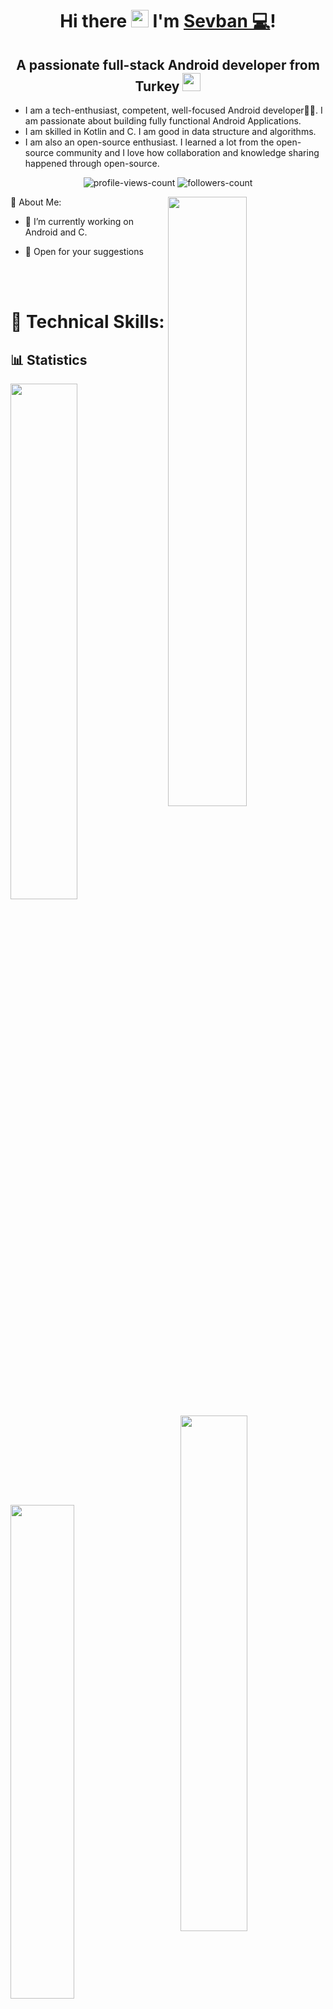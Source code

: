 

<h1 align="center">
  Hi there <img src="https://media.giphy.com/media/hvRJCLFzcasrR4ia7z/giphy.gif" width="28"> I'm <a href="https://www.linkedin.com/in/sevban-bayir/">Sevban 💻</a>!
</h1> 
<h2 align="center">A passionate full-stack Android developer from Turkey <img src="https://github.com/TheDudeThatCode/TheDudeThatCode/blob/master/Assets/Earth.gif" width="29"> </h2>

- I am a tech-enthusiast, competent, well-focused Android developer👨‍💻. I am passionate about building fully functional Android Applications.
- I am skilled in Kotlin and C. I am good in data structure and algorithms.
- I am also an open-source enthusiast. I learned a lot from the open-source community and I love how collaboration and knowledge sharing happened through open-source.
 <!--
<img src="https://user-images.githubusercontent.com/73097560/115834477-dbab4500-a447-11eb-908a-139a6edaec5c.gif">
   <p align="center" color:"red">
 <a>
 
          <img src="https://readme-typing-svg.demolab.com/?font=Fira+Code&weight=600&size=23&duration=3000&pause=500&color=3CE0F7&vCenter=true&width=600&lines=Data+Structures+and+Algorithms;Full+Stack+Android+Developer+From+Turkiye"></a>
      </p>
       
<img src="https://user-images.githubusercontent.com/73097560/115834477-dbab4500-a447-11eb-908a-139a6edaec5c.gif">
-->

<p align="center"> 
 <img src="https://komarev.com/ghpvc/?username=sevbanBayir&label=Profile%20views&color=0e75b6&style=flat" alt="profile-views-count" />
 <img src="https://img.shields.io/github/followers/sevbanBayir?label=Followers&style=social" alt="followers-count"> 
</p>


 <img align="right" src="https://camo.githubusercontent.com/3997f3b27a68e19c31e2d1c378d77303735faa42e7d18a8018f7510d66aaa83e/68747470733a2f2f7777772e77696e677374656368736f6c7574696f6e732e636f6d2f77702d636f6e74656e742f75706c6f6164732f323032322f30332f66756c6c2d737461636b2d646576656c6f706d656e742e676966" width="50%"  />
 
  💫 About Me:
 
- 🔭 I’m currently working on Android and C.

- 💬 Open for your suggestions

<br/>
<br/>


# 🥇 Technical Skills:
<!--
 <div align="center"><h3 align="center">Frontend</h3>

  
</div>
 <br/>
  <div align="center"><h3 align="center">Backend</h3> 

 </div>
  
  <div align="center"><h3 align="center">Tools</h3> 

  </div>
-->

## 📊 Statistics  
<div>
<img align="left" src="http://github-profile-summary-cards.vercel.app/api/cards/stats?username=sevbanBayir&theme=2077" width="46%" />
  <br/>
  <br/>
    <br/>
  <br/>
<img align="right" src="https://streak-stats.demolab.com/?user=sevbanBayir&_border=true&theme=dark&hide_border=true&theme=react" width="46%" />
</div>
<br/>
<br/>

<div>
<img align="left" src="http://github-profile-summary-cards.vercel.app/api/cards/repos-per-language?username=sevbanBayir&theme=2077" width="45%" />
<img align="right" src="http://github-profile-summary-cards.vercel.app/api/cards/most-commit-language?username=sevbanBayir&theme=2077" width="45%" />
</div>
<br/>
<div align="center">    
<img src="http://github-profile-summary-cards.vercel.app/api/cards/profile-details?username=sevbanBayir&theme=2077" style="height: 300px"  />                                 </div>                                                                                       
 <!--                                                                                                                            
 <h2 align="left">⚡Activity Graph:</h2>
  <a><img alt="Sevban Activity Graph" src="https://github-readme-activity-graph.cyclic.app/graph?username=sevbanBayir&theme=react-dark&hide_border=true" /></a>    
  
  <div align="center">    
<img src="https://github-profile-trophy.vercel.app/?username=sevbanBayir&column=-1&theme=chalk&rank=-?&margin-w=15" style="height: 200px"  />                                 </div>  
-->
### ✍️ Random Dev Quote
  <div align="center">  
<img  src="https://quotes-github-readme.vercel.app/api?type=horizontal&theme=radical" width="550px"/>
    </div>  

 <img  src="https://raw.githubusercontent.com/Trilokia/Trilokia/379277808c61ef204768a61bbc5d25bc7798ccf1/bottom_header.svg" />
